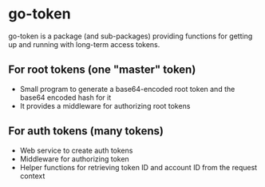 # go-token

go-token is a package (and sub-packages) providing functions for getting up and running with long-term access tokens.

## For root tokens (one "master" token)

- Small program to generate a base64-encoded root token and the base64 encoded hash for it
- It provides a middleware for authorizing root tokens

## For auth tokens (many tokens)

- Web service to create auth tokens
- Middleware for authorizing token
- Helper functions for retrieving token ID and account ID from the request context
